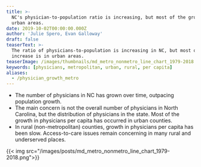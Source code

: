 ```yaml
---
title: >-
  NC's physician-to-population ratio is increasing, but most of the growth is in
  urban areas.
date: 2019-10-02T00:00:00.000Z
author: 'Julie Spero, Evan Galloway'
draft: false
teaserText: >-
  The ratio of physicians-to-population is increasing in NC, but most of the
  increase is in urban areas.
teaserImage: /images/thumbnails/md_metro_nonmetro_line_chart_1979-2018.jpg
keywords: [physicians, metropolitan, urban, rural, per capita]
aliases:
  - /physician_growth_metro
---
```



* The number of physicians in NC has grown over time, outpacing population growth. 
* The main concern is not the overall number of physicians in North Carolina, but the distribution of physicians in the state. Most of the growth in physicians per capita has occurred in urban counties. 
* In rural (non-metropolitan) counties, growth in physicians per capita has been slow. Access-to-care issues remain concerning in many rural and underserved places.

{{< img  src="/images/posts/md_metro_nonmetro_line_chart_1979-2018.png">}}
